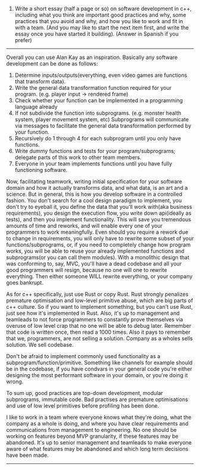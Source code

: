 1. Write a short essay (half a page or so) on software development in c++, including what you think are important good practices and why, some practices that you avoid and why, and how you like to work and fit in with a team. (And you may like to start the next item first, and write the essay once you have started it building). (Answer in Spanish if you prefer)

--------

Overall you can use Alan Kay as an inspiration. Basically any software development can be done as follows:
1. Determine inputs/outputs(everything, even video games are functions that transform data).
2. Write the general data transformation function required for your program. (e.g. player input -> rendered frame)
3. Check whether your function can be implemented in a programming language already
4. If not subdivide the function into subprograms. (e.g. monster health system, player movement system, etc) Subprograms will communicate via messages to facilitate the general data transformation performed by your function.
5. Recursively do 1 through 4 for each subprogram until you only have functions.
6. Write dummy functions and tests for your program/subprograms; delegate parts of this work to other team members.
7. Everyone in your team implements functions until you have fully functioning software.

Now, facilitating teamwork, writing initial specification for your software domain and how it actually transforms data, and what data, is an art and a science. But in general, this is how you develop software in a controlled fashion. You don't search for a cool design paradigm to implement, you don't try to eyeball it, you define the data that you'll work with(aka business requirements), you design the execution flow, you write down api(ideally as tests), and then you implement functionality. This will save you tremendous amounts of time and reworks, and will enable every one of your programmers to work meaningfully. Even should you require a rework due to change in requirements, you will only have to rewrite some subset of your functions/subprograms, or, if you need to completely change how program works, you will be able to reuse your already implemented functions and subprograms(or you can call them modules). With a monolithic design that was conforming to, say, MVC, you'll have a dead codebase and all your good programmers will resign, because no one will one to rewrite everything. Then either someone WILL rewrite everything, or your company goes bankrupt.

As for c++ specifically, just use Rust or copy Rust. Rust strongly penalizes premature optimisation and low-level primitive abuse, which are big parts of c++ culture. So if you want to implement something, but you can't use Rust, just see how it's implemented in Rust. Also, it's up to management and teamleads to not force programmers to constantly prove themselves via overuse of low level crap that no one will be able to debug later. Remember that code is written once, then read a 1000 times. Also it pays to remember that we, programmers, are not selling a solution. Company as a wholes sells solution. We sell codebase.

Don't be afraid to implement commonly used functionality as a subprogram/function/primitive. Something like channels for example should be in the codebase, if you have condvars in your general code you're either designing the most performant software in your domain, or you're doing it wrong.

To sum up, good practices are top-down development, modular subprograms, immutable code. Bad practises are premature optimisations and use of low level primitives before profiling has been done.

I like to work in a team where everyone knows what they're doing, what the company as a whole is doing, and where you have clear requirements and communications from management to engineering. No one should be working on features beyond MVP granularity, if these features may be abandoned. It's up to senior management and teamleads to make everyone aware of what features may be abandoned and which long term decisions have been made.

--------
